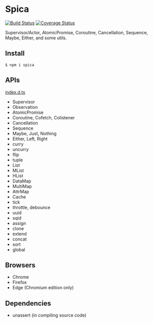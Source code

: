 # Spica

[![Build Status](https://travis-ci.org/falsandtru/spica.svg?branch=master)](https://travis-ci.org/falsandtru/spica)
[![Coverage Status](https://coveralls.io/repos/falsandtru/spica/badge.svg?branch=master&service=github)](https://coveralls.io/github/falsandtru/spica?branch=master)

Supervisor/Actor, AtomicPromise, Coroutine, Cancellation, Sequence, Maybe, Either, and some utils.

## Install

```
$ npm i spica
```

## APIs

[index.d.ts](index.d.ts)

- Supervisor
- Observation
- AtomicPromise
- Coroutine, Cofetch, Colistener
- Cancellation
- Sequence
- Maybe, Just, Nothing
- Either, Left, Right
- curry
- uncurry
- flip
- tuple
- List
- MList
- HList
- DataMap
- MultiMap
- AttrMap
- Cache
- tick
- throttle, debounce
- uuid
- sqid
- assign
- clone
- extend
- concat
- sort
- global

## Browsers

- Chrome
- Firefox
- Edge (Chromium edition only)

## Dependencies

- unassert (in compiling source code)
